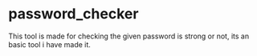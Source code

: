 # password_checker
This tool is made for checking the given password is strong or not, its an basic tool i have made it.
